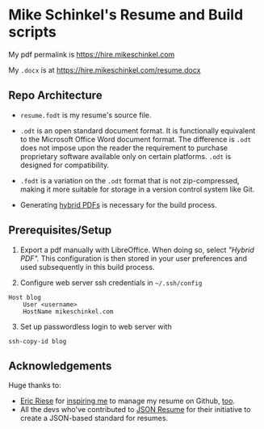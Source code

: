 # Mike Schinkel's Resume and Build scripts


My pdf permalink is https://hire.mikeschinkel.com

My `.docx` is at https://hire.mikeschinkel.com/resume.docx

## Repo Architecture

- `resume.fodt` is my resume's source file. 

- `.odt` is an open standard document format. It is functionally equivalent to the Microsoft Office Word document format. The difference is `.odt` does not impose upon the reader the requirement to purchase proprietary software available only on certain platforms. `.odt` is designed for compatibility. 

- `.fodt` is a variation on the `.odt` format that is not zip-compressed, making it more suitable for storage in a version control system like Git.

- Generating [hybrid PDFs](https://wiki.documentfoundation.org/Faq/Writer/PDF_Hybrid) is necessary for the build process.


## Prerequisites/Setup
1. Export a pdf manually with LibreOffice. When doing so, select _"Hybrid PDF"._ This configuration is then stored in your user preferences and used subsequently in this build process.

2. Configure web server ssh credentials in `~/.ssh/config`
```
Host blog
	User <username>
	HostName mikeschinkel.com
```
3. Set up passwordless login to web server with
```
ssh-copy-id blog
```

## Acknowledgements

Huge thanks to:

- [Eric Riese](https://github.com/er2) for [inspiring me](https://www.codementor.io/@ericriese/how-i-maintain-my-resume-and-why-2ac7ensiqk) to manage my resume on Github, [too](https://github.com/er2/resume).
- All the devs who've contributed to [JSON Resume](https://jsonresume.org/) for their initiative to create a JSON-based standard for resumes.  
